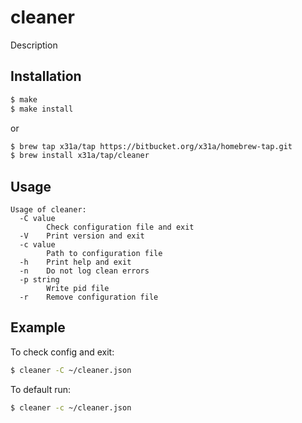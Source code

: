 # cleaner

Description

## Installation
```sh
$ make
$ make install
```
or
```sh
$ brew tap x31a/tap https://bitbucket.org/x31a/homebrew-tap.git
$ brew install x31a/tap/cleaner
```

## Usage
```text
Usage of cleaner:
  -C value
    	Check configuration file and exit
  -V	Print version and exit
  -c value
    	Path to configuration file
  -h	Print help and exit
  -n	Do not log clean errors
  -p string
    	Write pid file
  -r	Remove configuration file
```

## Example

To check config and exit:
```sh
$ cleaner -C ~/cleaner.json
```

To default run:
```sh
$ cleaner -c ~/cleaner.json
```
